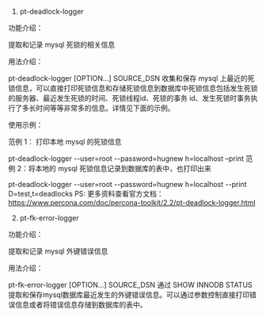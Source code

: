 1. pt-deadlock-logger

功能介绍：

提取和记录 mysql 死锁的相关信息

用法介绍：

pt-deadlock-logger [OPTION...] SOURCE_DSN
收集和保存 mysql 上最近的死锁信息，可以直接打印死锁信息和存储死锁信息到数据库中死锁信息包括发生死锁的服务器、最近发生死锁的时间、死锁线程id、死锁的事务 id、发生死锁时事务执行了多长时间等等非常多的信息。详情见下面的示例。

使用示例：

范例 1： 打印本地 mysql 的死锁信息

pt-deadlock-logger --user=root --password=hugnew h=localhost –print
范例 2：将本地的 mysql 死锁信息记录到数据库的表中，也打印出来

pt-deadlock-logger --user=root --password=hugnew h=localhost --print D=test,t=deadlocks
PS: 更多资料查看官方文档：https://www.percona.com/doc/percona-toolkit/2.2/pt-deadlock-logger.html

2. pt-fk-error-logger

功能介绍：

提取和记录 mysql 外键错误信息

用法介绍：

pt-fk-error-logger [OPTION...] SOURCE_DSN
通过 SHOW INNODB STATUS提取和保存mysql数据库最近发生的外键错误信息。可以通过参数控制直接打印错误信息或者将错误信息存储到数据库的表中。
